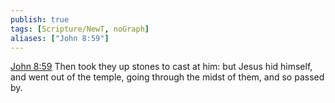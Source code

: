 ```yaml
---
publish: true
tags: [Scripture/NewT, noGraph]
aliases: ["John 8:59"]
---
```

[John 8:59](https://churchofjesuschrist.org/study/scriptures/nt/john/8?lang=eng&id=p59#p59) Then took they up stones to cast at him: but Jesus hid himself, and went out of the temple, going through the midst of them, and so passed by.




